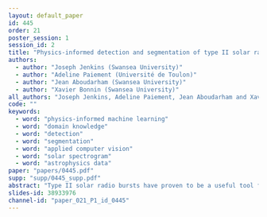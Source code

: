 ```yaml
---
layout: default_paper
id: 445
order: 21
poster_session: 1
session_id: 2
title: "Physics-informed detection and segmentation of type II solar radio bursts"
authors:
  - author: "Joseph Jenkins (Swansea University)"
  - author: "Adeline Paiement (Université de Toulon)"
  - author: "Jean Aboudarham (Swansea University)"
  - author: "Xavier Bonnin (Swansea University)"
all_authors: "Joseph Jenkins, Adeline Paiement, Jean Aboudarham and Xavier Bonnin"
code: ""
keywords:
  - word: "physics-informed machine learning"
  - word: "domain knowledge"
  - word: "detection"
  - word: "segmentation"
  - word: "applied computer vision"
  - word: "solar spectrogram"
  - word: "astrophysics data"
paper: "papers/0445.pdf"
supp: "supp/0445_supp.pdf"
abstract: "Type II solar radio bursts have proven to be a useful tool for gaining insights into the behaviour of complex solar events and for forecasting and mitigating their damages on Earth. In this work, we detect and segment the occurrence of type II bursts in solar radio spectrograms, thereby facilitating the extraction of parameters needed to gain insight into solar events. We utilise prior knowledge of how type II bursts drift through frequencies over time to assist with these tasks of detection and segmentation. A new adaptive Region of Interest (ROI) is proposed, to constrain the search to regions that follow the burst curvature at a given frequency. It comes with an implicit data normalisation that reduces the variance of burst appearance in the data, hence simplifying the learning process from small datasets. We demonstrate the effectiveness of our methodology using a simple and popular HOG and logistic regression detector and basic segmentation based on voting and background subtraction. On a custom dataset representative of different levels of solar activity, at a wavelength range where no other detection algorithm currently operates, our adaptive ROI significantly improves over traditional sliding windows. In future work, it may be applied to other, state-of-the-art, machine learning algorithms."
slides-id: 38933976
channel-id: "paper_021_P1_id_0445"
---
```


